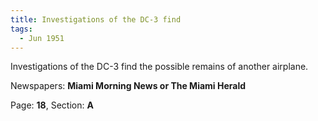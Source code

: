```yaml
---  
title: Investigations of the DC-3 find  
tags:  
  - Jun 1951  
---  
```

  
Investigations of the DC-3 find the possible remains of another airplane.  
  
Newspapers: **Miami Morning News or The Miami Herald**  
  
Page: **18**, Section: **A** 

